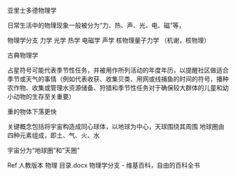亚里士多德物理学

日常生活中的物理现象一般被分为“力、热、声、光、电、磁”等，

物理学分支 力学 光学 热学 电磁学  声学  核物理量子力学
（机谢，核物理）

古典物理学

占星符号可能代表季节性任务，并被用作所列活动的年度年历，以提醒社区做适合季节或天气的事情（例如代表收获、收集贝类、用网或线捕鱼的时间的符号，播种农作物、收集或管理水资源储备、狩猎和季节性任务对于确保较大群体的儿童和幼小动物的生存至关重要）

重的物体下落更快


关键概念包括将宇宙构造成同心球体，以地球为中心，天球围绕其周围
地球圈由四种元素组成，即土、气、火、水

宇宙分为“地球圈”和“天圈”


Ref
人教版本 物理 目录.docx
物理学分支 - 维基百科，自由的百科全书
